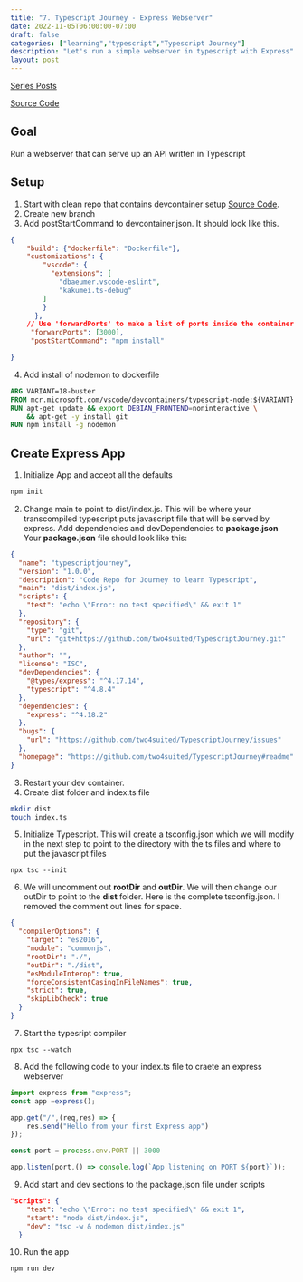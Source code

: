 ```yaml
---
title: "7. Typescript Journey - Express Webserver"
date: 2022-11-05T06:00:00-07:00
draft: false
categories: ["learning","typescript","Typescript Journey"]
description: "Let's run a simple webserver in typescript with Express"
layout: post
---
```

[Series Posts](https://brianpsheridan.com/categories.html#typescript-journey)

[Source Code](https://github.com/two4suited/TypescriptJourney/tree/express)

## Goal

Run a webserver that can serve up an API written in Typescript

## Setup

1. Start with clean repo that contains devcontainer setup [Source Code](https://github.com/two4suited/TypescriptJourney/tree/cleandevcontainer).
2. Create new branch
3. Add postStartCommand to devcontainer.json.  It should look like this.

```json
{
	"build": {"dockerfile": "Dockerfile"},
	"customizations": {
		"vscode": {
		  "extensions": [
			"dbaeumer.vscode-eslint",			
			"kakumei.ts-debug"
		]
		}
	  },	
	// Use 'forwardPorts' to make a list of ports inside the container available locally.
	 "forwardPorts": [3000],
	 "postStartCommand": "npm install"

}

```
4. Add install of nodemon to dockerfile
```Dockerfile
ARG VARIANT=18-buster
FROM mcr.microsoft.com/vscode/devcontainers/typescript-node:${VARIANT}
RUN apt-get update && export DEBIAN_FRONTEND=noninteractive \
    && apt-get -y install git
RUN npm install -g nodemon
```

## Create Express App
1. Initialize App and accept all the defaults
```bash
npm init
```
2. Change main to point to dist/index.js.  This will be where your transcompiled typescript puts javascript file that will be served by express.
Add dependencies and devDependencies to **package.json**
Your **package.json** file should look like this:
```json
{
  "name": "typescriptjourney",
  "version": "1.0.0",
  "description": "Code Repo for Journey to learn Typescript",
  "main": "dist/index.js",
  "scripts": {
    "test": "echo \"Error: no test specified\" && exit 1"
  },
  "repository": {
    "type": "git",
    "url": "git+https://github.com/two4suited/TypescriptJourney.git"
  },
  "author": "",
  "license": "ISC",
  "devDependencies": {
    "@types/express": "^4.17.14",
    "typescript": "^4.8.4"
  },
  "dependencies": {
    "express": "^4.18.2"
  },
  "bugs": {
    "url": "https://github.com/two4suited/TypescriptJourney/issues"
  },
  "homepage": "https://github.com/two4suited/TypescriptJourney#readme"
}
```
3. Restart your dev container.
4. Create dist folder and index.ts file
```bash
mkdir dist
touch index.ts
```
5. Initialize Typescript.  This will create a tsconfig.json which we will modify in the next step to point to the directory with the ts files and where to put the javascript files
```
npx tsc --init
```
6. We will uncomment out **rootDir** and **outDir**.  We will then change our outDir to point to the **dist** folder.  Here is the complete tsconfig.json. I removed the comment out lines for space.
```json
{
  "compilerOptions": {   
    "target": "es2016",
    "module": "commonjs",                                
    "rootDir": "./",
    "outDir": "./dist",                                  
    "esModuleInterop": true,                             
    "forceConsistentCasingInFileNames": true,            
    "strict": true,                                      
    "skipLibCheck": true                                 
  }
}
```
7. Start the typesript compiler
```
npx tsc --watch
```
8. Add the following code to your index.ts file to craete an express webserver
````typescript
import express from "express";
const app =express();

app.get("/",(req,res) => {
    res.send("Hello from your first Express app")
});

const port = process.env.PORT || 3000

app.listen(port,() => console.log(`App listening on PORT ${port}`));
````

9. Add start and dev sections to the package.json file under scripts
```json
"scripts": {
    "test": "echo \"Error: no test specified\" && exit 1",
    "start": "node dist/index.js",
    "dev": "tsc -w & nodemon dist/index.js"
  }
```
10. Run the app
```bash
npm run dev
```

